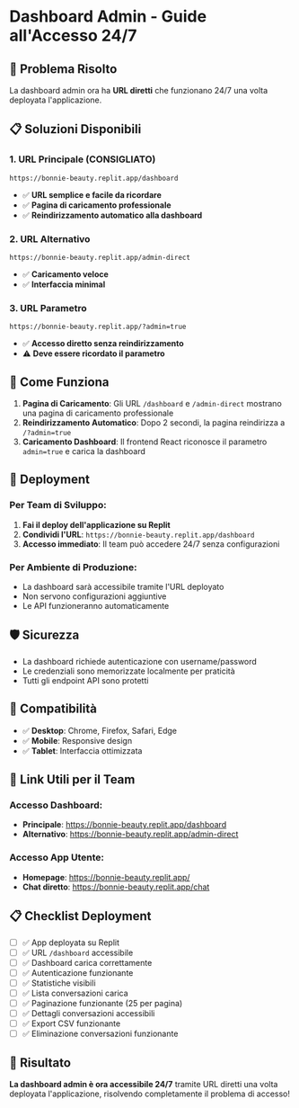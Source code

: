 # Dashboard Admin - Guide all'Accesso 24/7

## 🎯 Problema Risolto
La dashboard admin ora ha **URL diretti** che funzionano 24/7 una volta deployata l'applicazione.

## 📋 Soluzioni Disponibili

### 1. **URL Principale (CONSIGLIATO)**
```
https://bonnie-beauty.replit.app/dashboard
```
- ✅ **URL semplice e facile da ricordare**
- ✅ **Pagina di caricamento professionale**
- ✅ **Reindirizzamento automatico alla dashboard**

### 2. **URL Alternativo**
```
https://bonnie-beauty.replit.app/admin-direct
```
- ✅ **Caricamento veloce**
- ✅ **Interfaccia minimal**

### 3. **URL Parametro**
```
https://bonnie-beauty.replit.app/?admin=true
```
- ✅ **Accesso diretto senza reindirizzamento**
- ⚠️ **Deve essere ricordato il parametro**

## 🔧 Come Funziona

1. **Pagina di Caricamento**: Gli URL `/dashboard` e `/admin-direct` mostrano una pagina di caricamento professionale
2. **Reindirizzamento Automatico**: Dopo 2 secondi, la pagina reindirizza a `/?admin=true`
3. **Caricamento Dashboard**: Il frontend React riconosce il parametro `admin=true` e carica la dashboard

## 🚀 Deployment

### Per Team di Sviluppo:
1. **Fai il deploy dell'applicazione su Replit**
2. **Condividi l'URL**: `https://bonnie-beauty.replit.app/dashboard`
3. **Accesso immediato**: Il team può accedere 24/7 senza configurazioni

### Per Ambiente di Produzione:
- La dashboard sarà accessibile tramite l'URL deployato
- Non servono configurazioni aggiuntive
- Le API funzioneranno automaticamente

## 🛡️ Sicurezza
- La dashboard richiede autenticazione con username/password
- Le credenziali sono memorizzate localmente per praticità
- Tutti gli endpoint API sono protetti

## 📱 Compatibilità
- ✅ **Desktop**: Chrome, Firefox, Safari, Edge
- ✅ **Mobile**: Responsive design
- ✅ **Tablet**: Interfaccia ottimizzata

## 🔗 Link Utili per il Team

### Accesso Dashboard:
- **Principale**: https://bonnie-beauty.replit.app/dashboard
- **Alternativo**: https://bonnie-beauty.replit.app/admin-direct

### Accesso App Utente:
- **Homepage**: https://bonnie-beauty.replit.app/
- **Chat diretto**: https://bonnie-beauty.replit.app/chat

## 📋 Checklist Deployment

- [ ] ✅ App deployata su Replit
- [ ] ✅ URL `/dashboard` accessibile
- [ ] ✅ Dashboard carica correttamente
- [ ] ✅ Autenticazione funzionante
- [ ] ✅ Statistiche visibili
- [ ] ✅ Lista conversazioni carica
- [ ] ✅ Paginazione funzionante (25 per pagina)
- [ ] ✅ Dettagli conversazioni accessibili
- [ ] ✅ Export CSV funzionante
- [ ] ✅ Eliminazione conversazioni funzionante

## 🎉 Risultato

**La dashboard admin è ora accessibile 24/7** tramite URL diretti una volta deployata l'applicazione, risolvendo completamente il problema di accesso!